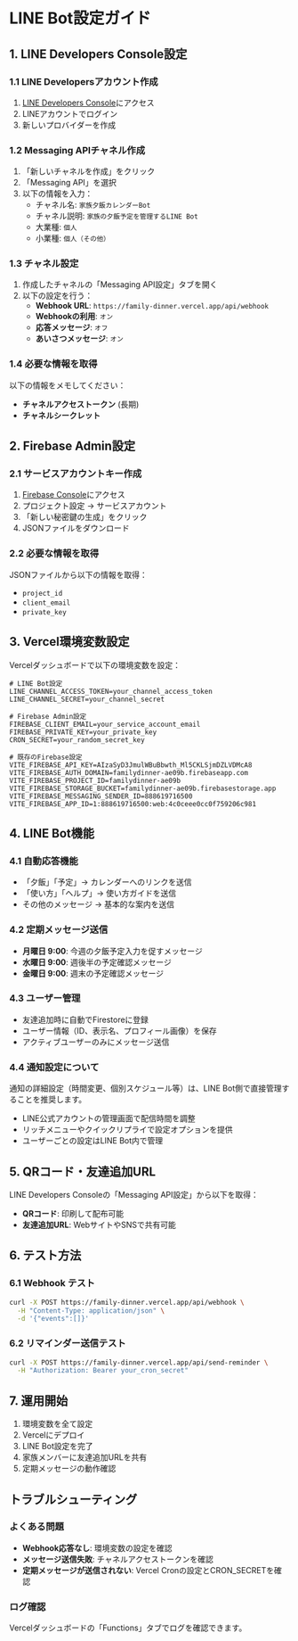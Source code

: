 # LINE Bot設定ガイド

## 1. LINE Developers Console設定

### 1.1 LINE Developersアカウント作成
1. [LINE Developers Console](https://developers.line.biz/console/)にアクセス
2. LINEアカウントでログイン
3. 新しいプロバイダーを作成

### 1.2 Messaging APIチャネル作成
1. 「新しいチャネルを作成」をクリック
2. 「Messaging API」を選択
3. 以下の情報を入力：
   - チャネル名: `家族夕飯カレンダーBot`
   - チャネル説明: `家族の夕飯予定を管理するLINE Bot`
   - 大業種: `個人`
   - 小業種: `個人（その他）`

### 1.3 チャネル設定
1. 作成したチャネルの「Messaging API設定」タブを開く
2. 以下の設定を行う：
   - **Webhook URL**: `https://family-dinner.vercel.app/api/webhook`
   - **Webhookの利用**: `オン`
   - **応答メッセージ**: `オフ`
   - **あいさつメッセージ**: `オン`

### 1.4 必要な情報を取得
以下の情報をメモしてください：
- **チャネルアクセストークン** (長期)
- **チャネルシークレット**

## 2. Firebase Admin設定

### 2.1 サービスアカウントキー作成
1. [Firebase Console](https://console.firebase.google.com/)にアクセス
2. プロジェクト設定 → サービスアカウント
3. 「新しい秘密鍵の生成」をクリック
4. JSONファイルをダウンロード

### 2.2 必要な情報を取得
JSONファイルから以下の情報を取得：
- `project_id`
- `client_email`
- `private_key`

## 3. Vercel環境変数設定

Vercelダッシュボードで以下の環境変数を設定：

```
# LINE Bot設定
LINE_CHANNEL_ACCESS_TOKEN=your_channel_access_token
LINE_CHANNEL_SECRET=your_channel_secret

# Firebase Admin設定
FIREBASE_CLIENT_EMAIL=your_service_account_email
FIREBASE_PRIVATE_KEY=your_private_key
CRON_SECRET=your_random_secret_key

# 既存のFirebase設定
VITE_FIREBASE_API_KEY=AIzaSyD3JmulWBuBbwth_Ml5CKLSjmDZLVDMcA8
VITE_FIREBASE_AUTH_DOMAIN=familydinner-ae09b.firebaseapp.com
VITE_FIREBASE_PROJECT_ID=familydinner-ae09b
VITE_FIREBASE_STORAGE_BUCKET=familydinner-ae09b.firebasestorage.app
VITE_FIREBASE_MESSAGING_SENDER_ID=888619716500
VITE_FIREBASE_APP_ID=1:888619716500:web:4c0ceee0cc0f759206c981
```

## 4. LINE Bot機能

### 4.1 自動応答機能
- 「夕飯」「予定」→ カレンダーへのリンクを送信
- 「使い方」「ヘルプ」→ 使い方ガイドを送信
- その他のメッセージ → 基本的な案内を送信

### 4.2 定期メッセージ送信
- **月曜日 9:00**: 今週の夕飯予定入力を促すメッセージ
- **水曜日 9:00**: 週後半の予定確認メッセージ
- **金曜日 9:00**: 週末の予定確認メッセージ

### 4.3 ユーザー管理
- 友達追加時に自動でFirestoreに登録
- ユーザー情報（ID、表示名、プロフィール画像）を保存
- アクティブユーザーのみにメッセージ送信

### 4.4 通知設定について
通知の詳細設定（時間変更、個別スケジュール等）は、LINE Bot側で直接管理することを推奨します。
- LINE公式アカウントの管理画面で配信時間を調整
- リッチメニューやクイックリプライで設定オプションを提供
- ユーザーごとの設定はLINE Bot内で管理

## 5. QRコード・友達追加URL

LINE Developers Consoleの「Messaging API設定」から以下を取得：
- **QRコード**: 印刷して配布可能
- **友達追加URL**: WebサイトやSNSで共有可能

## 6. テスト方法

### 6.1 Webhook テスト
```bash
curl -X POST https://family-dinner.vercel.app/api/webhook \
  -H "Content-Type: application/json" \
  -d '{"events":[]}'
```

### 6.2 リマインダー送信テスト
```bash
curl -X POST https://family-dinner.vercel.app/api/send-reminder \
  -H "Authorization: Bearer your_cron_secret"
```

## 7. 運用開始

1. 環境変数を全て設定
2. Vercelにデプロイ
3. LINE Bot設定を完了
4. 家族メンバーに友達追加URLを共有
5. 定期メッセージの動作確認

## トラブルシューティング

### よくある問題
- **Webhook応答なし**: 環境変数の設定を確認
- **メッセージ送信失敗**: チャネルアクセストークンを確認
- **定期メッセージが送信されない**: Vercel Cronの設定とCRON_SECRETを確認

### ログ確認
Vercelダッシュボードの「Functions」タブでログを確認できます。 